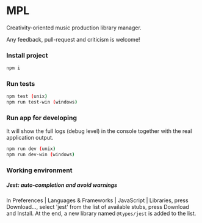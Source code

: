 # MPL
Creativity-oriented music production library manager.

Any feedback, pull-request and criticism is welcome!

### Install project
```bash
npm i
```

### Run tests
```bash
npm test (unix)
npm run test-win (windows)
```

### Run app for developing
It will show the full logs (debug level) in the console together with the real application output.
```bash
npm run dev (unix)
npm run dev-win (windows)
```

### Working environment

##### Jest: auto-completion and avoid warnings
In Preferences | Languages & Frameworks | JavaScript | Libraries, press Download..., select 'jest' from the list of available stubs, press Download and Install.
At the end, a new library named `@types/jest` is added to the list. 
